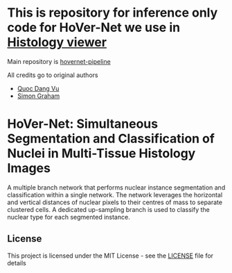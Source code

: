 # This is repository for inference only code for HoVer-Net we use in [Histology viewer](https://github.com/uit-hdl/histology)

Main repository is [hovernet-pipeline](https://github.com/uit-hdl/hovernet-pipeline)

All credits go to original authors 

* [Quoc Dang Vu](https://github.com/vqdang)
* [Simon Graham](https://github.com/simongraham)

# HoVer-Net: Simultaneous Segmentation and Classification of Nuclei in Multi-Tissue Histology Images

A multiple branch network that performs nuclear instance segmentation and classification within a single network. The network leverages the horizontal and vertical distances of nuclear pixels to their centres of mass to separate clustered cells. A dedicated up-sampling branch is used to classify the nuclear type for each segmented instance. <br />

## License

This project is licensed under the MIT License - see the [LICENSE](LICENSE) file for details
